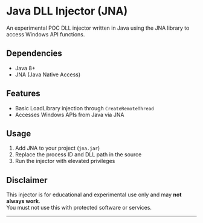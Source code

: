 # Java DLL Injector (JNA)

An experimental POC DLL injector written in Java using the JNA library to access Windows API functions.

## Dependencies
- Java 8+
- JNA (Java Native Access)

## Features
- Basic LoadLibrary injection through `CreateRemoteThread`
- Accesses Windows APIs from Java via JNA

## Usage
1. Add JNA to your project (`jna.jar`)
2. Replace the process ID and DLL path in the source
3. Run the injector with elevated privileges

## Disclaimer
This injector is for educational and experimental use only and may **not always work**.  
You must not use this with protected software or services.

---

